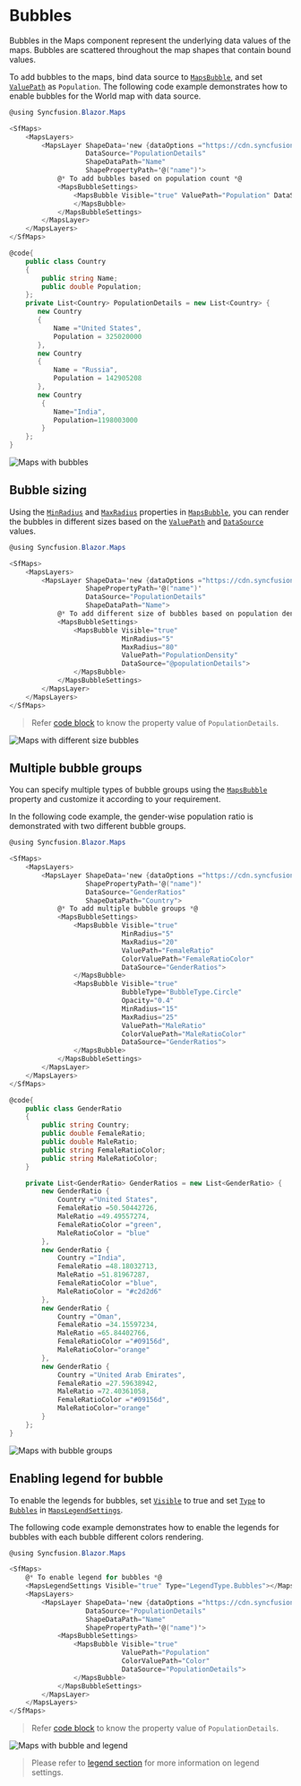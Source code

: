 # Bubbles

Bubbles in the Maps component represent the underlying data values of the maps. Bubbles are scattered throughout the map shapes that contain bound values.

To add bubbles to the maps, bind data source to [`MapsBubble`](https://help.syncfusion.com/cr/aspnetcore-blazor/Syncfusion.Blazor~Syncfusion.Blazor.Maps.MapsBubbleSettings_members.html), and set [`ValuePath`](https://help.syncfusion.com/cr/aspnetcore-blazor/Syncfusion.Blazor~Syncfusion.Blazor.Maps.MapsBubble~ValuePath.html) as `Population`. The following code example demonstrates how to enable bubbles for the World map with data source.

```csharp
@using Syncfusion.Blazor.Maps

<SfMaps>
    <MapsLayers>
        <MapsLayer ShapeData='new {dataOptions ="https://cdn.syncfusion.com/maps/map-data/world-map.json"}'
                   DataSource="PopulationDetails"
                   ShapeDataPath="Name"
                   ShapePropertyPath='@("name")'>
            @* To add bubbles based on population count *@
            <MapsBubbleSettings>
                <MapsBubble Visible="true" ValuePath="Population" DataSource="PopulationDetails">
                </MapsBubble>
            </MapsBubbleSettings>
        </MapsLayer>
    </MapsLayers>
</SfMaps>

@code{
    public class Country
    {
        public string Name;
        public double Population;
    };
    private List<Country> PopulationDetails = new List<Country> {
       new Country
       {
           Name ="United States",
           Population = 325020000
       },
       new Country
       {
           Name = "Russia",
           Population = 142905208
       },
       new Country
        {
           Name="India",
           Population=1198003000
        }
    };
}
```

![Maps with bubbles](./images/Bubble/Bubble.png)

## Bubble sizing

Using the [`MinRadius`](https://help.syncfusion.com/cr/aspnetcore-blazor/Syncfusion.Blazor~Syncfusion.Blazor.Maps.MapsBubble~MinRadius.html) and [`MaxRadius`](https://help.syncfusion.com/cr/aspnetcore-blazor/Syncfusion.Blazor~Syncfusion.Blazor.Maps.MapsBubble~MaxRadius.html) properties in [`MapsBubble`](https://help.syncfusion.com/cr/aspnetcore-blazor/Syncfusion.Blazor~Syncfusion.Blazor.Maps.MapsBubble_members.html), you can render the bubbles in different sizes based on the [`ValuePath`](https://help.syncfusion.com/cr/aspnetcore-blazor/Syncfusion.Blazor~Syncfusion.Blazor.Maps.MapsBubble~ValuePath.html) and [`DataSource`](https://help.syncfusion.com/cr/aspnetcore-blazor/Syncfusion.Blazor~Syncfusion.Blazor.Maps.MapsBubble~DataSource.html) values.

```csharp
@using Syncfusion.Blazor.Maps

<SfMaps>
    <MapsLayers>
        <MapsLayer ShapeData='new {dataOptions ="https://cdn.syncfusion.com/maps/map-data/world-map.json"}'
                   ShapePropertyPath='@("name")'
                   DataSource="PopulationDetails"
                   ShapeDataPath="Name">
            @* To add different size of bubbles based on population density *@
            <MapsBubbleSettings>
                <MapsBubble Visible="true"
                            MinRadius="5"
                            MaxRadius="80"
                            ValuePath="PopulationDensity"
                            DataSource="@populationDetails">
                </MapsBubble>
            </MapsBubbleSettings>
        </MapsLayer>
    </MapsLayers>
</SfMaps>
```

> Refer [code block](#bubbles) to know the property value of `PopulationDetails`.

![Maps with different size bubbles](./images/Bubble/population-density.png)

## Multiple bubble groups

You can specify multiple types of bubble groups using the [`MapsBubble`](https://help.syncfusion.com/cr/aspnetcore-blazor/Syncfusion.Blazor~Syncfusion.Blazor.Maps.MapsBubble_members.html) property and customize it according to your requirement.

In the following code example, the gender-wise population ratio is demonstrated with two different bubble groups.

```csharp
@using Syncfusion.Blazor.Maps

<SfMaps>
    <MapsLayers>
        <MapsLayer ShapeData='new {dataOptions ="https://cdn.syncfusion.com/maps/map-data/world-map.json"}'
                   ShapePropertyPath='@("name")'
                   DataSource="GenderRatios"
                   ShapeDataPath="Country">
            @* To add multiple bubble groups *@
            <MapsBubbleSettings>
                <MapsBubble Visible="true"
                            MinRadius="5"
                            MaxRadius="20"
                            ValuePath="FemaleRatio"
                            ColorValuePath="FemaleRatioColor"
                            DataSource="GenderRatios">
                </MapsBubble>
                <MapsBubble Visible="true"
                            BubbleType="BubbleType.Circle"
                            Opacity="0.4"
                            MinRadius="15"
                            MaxRadius="25"
                            ValuePath="MaleRatio"
                            ColorValuePath="MaleRatioColor"
                            DataSource="GenderRatios">
                </MapsBubble>
            </MapsBubbleSettings>
        </MapsLayer>
    </MapsLayers>
</SfMaps>

@code{
    public class GenderRatio
    {
        public string Country;
        public double FemaleRatio;
        public double MaleRatio;
        public string FemaleRatioColor;
        public string MaleRatioColor;
    }

    private List<GenderRatio> GenderRatios = new List<GenderRatio> {
        new GenderRatio {
            Country ="United States",
            FemaleRatio =50.50442726,
            MaleRatio =49.49557274,
            FemaleRatioColor ="green",
            MaleRatioColor = "blue"
        },
        new GenderRatio {
            Country ="India",
            FemaleRatio =48.18032713,
            MaleRatio =51.81967287,
            FemaleRatioColor ="blue",
            MaleRatioColor = "#c2d2d6"
        },
        new GenderRatio {
            Country ="Oman",
            FemaleRatio =34.15597234,
            MaleRatio =65.84402766,
            FemaleRatioColor ="#09156d",
            MaleRatioColor="orange"
        },
        new GenderRatio {
            Country ="United Arab Emirates",
            FemaleRatio =27.59638942,
            MaleRatio =72.40361058,
            FemaleRatioColor ="#09156d",
            MaleRatioColor="orange"
        }
    };
}
```

![Maps with bubble groups](./images/Bubble/Bubble-group.png)

## Enabling legend for bubble

To enable the legends for bubbles, set [`Visible`](https://help.syncfusion.com/cr/aspnetcore-blazor/Syncfusion.Blazor~Syncfusion.Blazor.Maps.MapsBubble~Visible.html) to true and set [`Type`](https://help.syncfusion.com/cr/aspnetcore-blazor/Syncfusion.Blazor~Syncfusion.Blazor.Maps.LegendType.html) to [`Bubbles`](https://help.syncfusion.com/cr/aspnetcore-blazor/Syncfusion.Blazor~Syncfusion.Blazor.Maps.LegendType.html) in [`MapsLegendSettings`](https://help.syncfusion.com/cr/aspnetcore-blazor/Syncfusion.Blazor~Syncfusion.Blazor.Maps.MapsLegendSettings_members.html).

The following code example demonstrates how to enable the legends for bubbles with each bubble different colors rendering.

```csharp
@using Syncfusion.Blazor.Maps

<SfMaps>
    @* To enable legend for bubbles *@
    <MapsLegendSettings Visible="true" Type="LegendType.Bubbles"></MapsLegendSettings>
    <MapsLayers>
        <MapsLayer ShapeData='new {dataOptions ="https://cdn.syncfusion.com/maps/map-data/world-map.json"}'
                   DataSource="PopulationDetails"
                   ShapeDataPath="Name"
                   ShapePropertyPath='@("name")'>
            <MapsBubbleSettings>
                <MapsBubble Visible="true"
                            ValuePath="Population"
                            ColorValuePath="Color"
                            DataSource="PopulationDetails">
                </MapsBubble>
            </MapsBubbleSettings>
        </MapsLayer>
    </MapsLayers>
</SfMaps>
```

> Refer [code block](#bubbles) to know the property value of `PopulationDetails`.

![Maps with bubble and legend](./images/Bubble/bubblelegend.png)

> Please refer to [legend section](legend) for more information on legend settings.